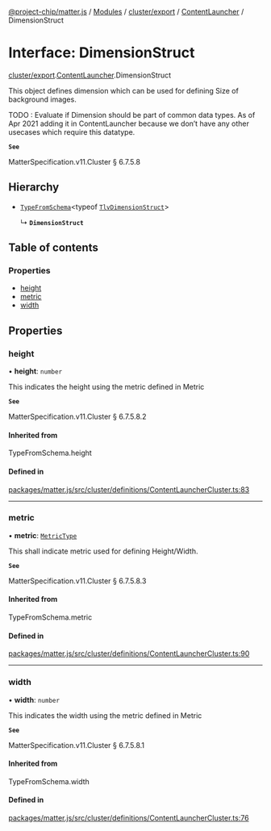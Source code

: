 [@project-chip/matter.js](../README.md) / [Modules](../modules.md) / [cluster/export](../modules/cluster_export.md) / [ContentLauncher](../modules/cluster_export.ContentLauncher.md) / DimensionStruct

# Interface: DimensionStruct

[cluster/export](../modules/cluster_export.md).[ContentLauncher](../modules/cluster_export.ContentLauncher.md).DimensionStruct

This object defines dimension which can be used for defining Size of background images.

TODO : Evaluate if Dimension should be part of common data types. As of Apr 2021 adding it in ContentLauncher
because we don’t have any other usecases which require this datatype.

**`See`**

MatterSpecification.v11.Cluster § 6.7.5.8

## Hierarchy

- [`TypeFromSchema`](../modules/tlv_export.md#typefromschema)\<typeof [`TlvDimensionStruct`](../modules/cluster_export.ContentLauncher.md#tlvdimensionstruct)\>

  ↳ **`DimensionStruct`**

## Table of contents

### Properties

- [height](cluster_export.ContentLauncher.DimensionStruct.md#height)
- [metric](cluster_export.ContentLauncher.DimensionStruct.md#metric)
- [width](cluster_export.ContentLauncher.DimensionStruct.md#width)

## Properties

### height

• **height**: `number`

This indicates the height using the metric defined in Metric

**`See`**

MatterSpecification.v11.Cluster § 6.7.5.8.2

#### Inherited from

TypeFromSchema.height

#### Defined in

[packages/matter.js/src/cluster/definitions/ContentLauncherCluster.ts:83](https://github.com/project-chip/matter.js/blob/c0d55745d5279e16fdfaa7d2c564daa31e19c627/packages/matter.js/src/cluster/definitions/ContentLauncherCluster.ts#L83)

___

### metric

• **metric**: [`MetricType`](../enums/cluster_export.ContentLauncher.MetricType.md)

This shall indicate metric used for defining Height/Width.

**`See`**

MatterSpecification.v11.Cluster § 6.7.5.8.3

#### Inherited from

TypeFromSchema.metric

#### Defined in

[packages/matter.js/src/cluster/definitions/ContentLauncherCluster.ts:90](https://github.com/project-chip/matter.js/blob/c0d55745d5279e16fdfaa7d2c564daa31e19c627/packages/matter.js/src/cluster/definitions/ContentLauncherCluster.ts#L90)

___

### width

• **width**: `number`

This indicates the width using the metric defined in Metric

**`See`**

MatterSpecification.v11.Cluster § 6.7.5.8.1

#### Inherited from

TypeFromSchema.width

#### Defined in

[packages/matter.js/src/cluster/definitions/ContentLauncherCluster.ts:76](https://github.com/project-chip/matter.js/blob/c0d55745d5279e16fdfaa7d2c564daa31e19c627/packages/matter.js/src/cluster/definitions/ContentLauncherCluster.ts#L76)
